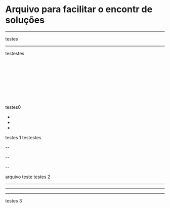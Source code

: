 # Arquivo para facilitar o encontr de soluções
---- 

testes

----------

testestes<br/><br/><br/><br/><br/><br/><br/><br/><br/><br/>
testes0

-

-

-






testes 1 testestes







--

--

--

  arquivo teste testes 2

---
---
---

testes 3
